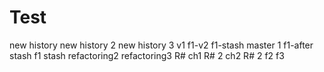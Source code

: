 # Test
new history 
new history 2
new history 3
v1
f1-v2
f1-stash
master 1
f1-after stash
f1
stash
refactoring2
refactoring3
R#
ch1
R# 2
ch2
R# 2
f2
f3